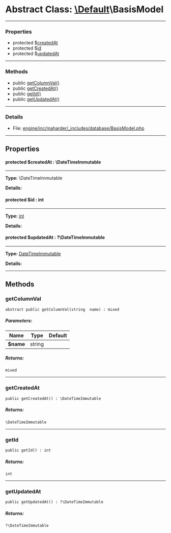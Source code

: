 # Abstract Class: [\Default](../../packages/Default.md)\BasisModel


---

### Properties
* protected $[createdAt](#property_createdAt)
* protected $[id](#property_id)
* protected $[updatedAt](#property_updatedAt)

---

### Methods

* public [getColumnVal()](#method_getColumnVal)
* public [getCreatedAt()](#method_getCreatedAt)
* public [getId()](#method_getId)
* public [getUpdatedAt()](#method_getUpdatedAt)

---

### Details

* File: [engine/inc/maharder/_includes/database/BasisModel.php](../../engine/inc/maharder/_includes/database/BasisModel.php)

---

## Properties
<a id="property_createdAt"></a>
#### protected $createdAt : \DateTimeImmutable
---
**Type:** \DateTimeImmutable

**Details:**


<a id="property_id"></a>
#### protected $id : int
---
**Type:** <a href="../int"><abbr title="int">int</abbr></a>

**Details:**


<a id="property_updatedAt"></a>
#### protected $updatedAt : ?\DateTimeImmutable
---
**Type:** <a href="../?\DateTimeImmutable"><abbr title="?\DateTimeImmutable">DateTimeImmutable</abbr></a>

**Details:**



---

## Methods

<a id="method_getColumnVal"></a>
### getColumnVal

```
abstract public getColumnVal(string  name) : mixed
```

##### Parameters:

| Name | Type | Default |
|------|------|---------|
| **$name** | string |  |

##### Returns:

```
mixed
```

---

<a id="method_getCreatedAt"></a>
### getCreatedAt

```
public getCreatedAt() : \DateTimeImmutable
```

##### Returns:

```
\DateTimeImmutable
```

---

<a id="method_getId"></a>
### getId

```
public getId() : int
```

##### Returns:

```
int
```

---

<a id="method_getUpdatedAt"></a>
### getUpdatedAt

```
public getUpdatedAt() : ?\DateTimeImmutable
```

##### Returns:

```
?\DateTimeImmutable
```
